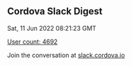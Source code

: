 ## Cordova Slack Digest
Sat, 11 Jun 2022 08:21:23 GMT

[User count: 4692](https://cordova.slack.com/)


Join the conversation at [slack.cordova.io](http://slack.cordova.io/)
